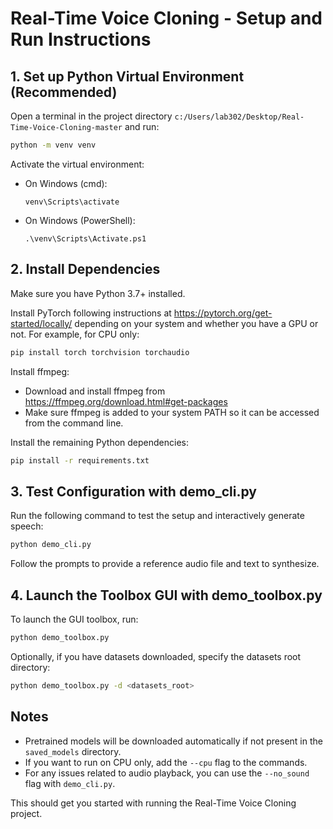 # Real-Time Voice Cloning - Setup and Run Instructions

## 1. Set up Python Virtual Environment (Recommended)
Open a terminal in the project directory `c:/Users/lab302/Desktop/Real-Time-Voice-Cloning-master` and run:

```bash
python -m venv venv
```

Activate the virtual environment:

- On Windows (cmd):
  ```
  venv\Scripts\activate
  ```
- On Windows (PowerShell):
  ```
  .\venv\Scripts\Activate.ps1
  ```

## 2. Install Dependencies

Make sure you have Python 3.7+ installed.

Install PyTorch following instructions at https://pytorch.org/get-started/locally/ depending on your system and whether you have a GPU or not. For example, for CPU only:

```bash
pip install torch torchvision torchaudio
```

Install ffmpeg:

- Download and install ffmpeg from https://ffmpeg.org/download.html#get-packages
- Make sure ffmpeg is added to your system PATH so it can be accessed from the command line.

Install the remaining Python dependencies:

```bash
pip install -r requirements.txt
```

## 3. Test Configuration with demo_cli.py

Run the following command to test the setup and interactively generate speech:

```bash
python demo_cli.py
```

Follow the prompts to provide a reference audio file and text to synthesize.

## 4. Launch the Toolbox GUI with demo_toolbox.py

To launch the GUI toolbox, run:

```bash
python demo_toolbox.py
```

Optionally, if you have datasets downloaded, specify the datasets root directory:

```bash
python demo_toolbox.py -d <datasets_root>
```

## Notes

- Pretrained models will be downloaded automatically if not present in the `saved_models` directory.
- If you want to run on CPU only, add the `--cpu` flag to the commands.
- For any issues related to audio playback, you can use the `--no_sound` flag with `demo_cli.py`.

This should get you started with running the Real-Time Voice Cloning project.
